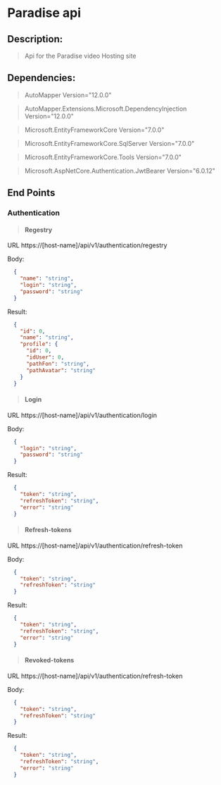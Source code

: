 # Paradise api

## Description: 

> Api for the Paradise video Hosting site


## Dependencies:

> AutoMapper Version="12.0.0"


> AutoMapper.Extensions.Microsoft.DependencyInjection Version="12.0.0"


> Microsoft.EntityFrameworkCore Version="7.0.0"


> Microsoft.EntityFrameworkCore.SqlServer Version="7.0.0"


> Microsoft.EntityFrameworkCore.Tools Version="7.0.0"


> Microsoft.AspNetCore.Authentication.JwtBearer Version="6.0.12"



## End Points

### Authentication

> #### Regestry 

  URL https://[host-name]/api/v1/authentication/regestry

  Body:
  ```json
	{
	  "name": "string",
	  "login": "string",
	  "password": "string"
	}
  ```

  Result:
  ```json
  	{
	  "id": 0,
	  "name": "string",
	  "profile": {
	    "id": 0,
	    "idUser": 0,
	    "pathFon": "string",
	    "pathAvatar": "string"
 	  }
	}
  ```

> #### Login 

  URL https://[host-name]/api/v1/authentication/login

  Body:
  ```json
	{
	  "login": "string",
	  "password": "string"
	}
  ```
  
  Result:
  ```json
  	{
	  "token": "string",
	  "refreshToken": "string",
	  "error": "string"
	}
  ```

> #### Refresh-tokens

  URL https://[host-name]/api/v1/authentication/refresh-token

  Body:
  ```json
	{
	  "token": "string",
	  "refreshToken": "string"
	}
  ```

  Result:
  ```json
  	{
	  "token": "string",
	  "refreshToken": "string",
	  "error": "string"
	}
  ```  

> #### Revoked-tokens

  URL https://[host-name]/api/v1/authentication/refresh-token

  Body:
  ```json
	{
	  "token": "string",
	  "refreshToken": "string"
	}
  ```

  Result:
  ```json
  	{
	  "token": "string",
	  "refreshToken": "string",
	  "error": "string"
	}
  ```  
